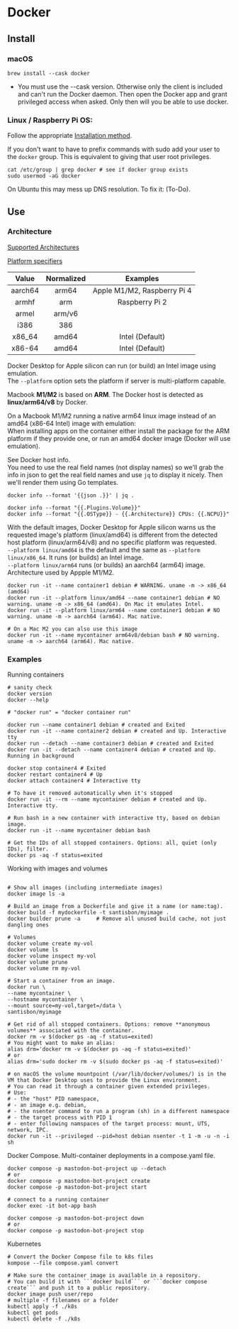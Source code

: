 # Docker

## Install

### macOS
```Shell
brew install --cask docker
```
* You must use the --cask version. Otherwise only the client is included and can't run the Docker daemon. Then open the Docker app and grant privileged access when asked. Only then will you be able to use docker.

### Linux / Raspberry Pi OS:  
Follow the appropriate [Installation method](https://docs.docker.com/engine/install/debian/#install-using-the-convenience-script).

If you don't want to have to prefix commands with sudo add your user to the `docker` group. This is equivalent to giving that user root privileges.
```Shell
cat /etc/group | grep docker # see if docker group exists
sudo usermod -aG docker
```

On Ubuntu this may mess up DNS resolution. To fix it: (To-Do).

## Use

### Architecture

[Supported Architectures](https://github.com/docker-library/official-images#architectures-other-than-amd64)  

[Platform specifiers](https://github.com/containerd/containerd/blob/v1.4.3/platforms/platforms.go#L63)  

|  Value  | Normalized |          Examples           |
| :-----: | :--------: | :-------------------------: |
| aarch64 | arm64      | Apple M1/M2, Raspberry Pi 4 |
| armhf   | arm        | Raspberry Pi 2              |
| armel   | arm/v6     |                             |
| i386    | 386        |                             |
| x86_64  | amd64      | Intel (Default)             |
| x86-64  | amd64      | Intel (Default)             |

Docker Desktop for Apple silicon can run (or build) an Intel image using emulation.  
The ```--platform``` option sets the platform if server is multi-platform capable.  

Macbook **M1/M2** is based on **ARM**. The Docker host is detected as **linux/arm64/v8** by Docker.  

On a Macbook M1/M2 running a native arm64 linux image instead of an amd64 (x86-64 Intel) image with emulation:  
When installing apps on the container either install the package for the ARM platform if they provide one, or run an amd64 docker image (Docker will use emulation). 

See Docker host info.  
You need to use the real field names (not display names) so we'll grab the info in json to get the real field names and use ```jq``` to display it nicely. Then we'll render them using Go templates.

```Shell
docker info --format '{{json .}}' | jq .

docker info --format "{{.Plugins.Volume}}"
docker info --format "{{.OSType}} - {{.Architecture}} CPUs: {{.NCPU}}"
```

With the default images, Docker Desktop for Apple silicon warns us the requested image's platform (linux/amd64) is different from the detected host platform (linux/arm64/v8) and no specific platform was requested.  
```--platform linux/amd64``` is the default and the same as  ```--platform linux/x86_64```. It runs (or builds) an Intel image.  
```--platform linux/arm64``` runs (or builds) an aarch64 (arm64) image. Architecture used by Appple M1/M2.  

```Shell
docker run -it --name container1 debian # WARNING. uname -m -> x86_64 (amd64)
docker run -it --platform linux/amd64 --name container1 debian # NO warning. uname -m -> x86_64 (amd64). On Mac it emulates Intel.
docker run -it --platform linux/arm64 --name container1 debian # NO warning. uname -m -> aarch64 (arm64). Mac native.

# On a Mac M2 you can also use this image
docker run -it --name mycontainer arm64v8/debian bash # NO warning. uname -m -> aarch64 (arm64). Mac native.
```


### Examples

Running containers
```Shell
# sanity check
docker version
docker --help

# "docker run" = "docker container run"

docker run --name container1 debian # created and Exited
docker run -it --name container2 debian # created and Up. Interactive tty
docker run --detach --name container3 debian # created and Exited
docker run -it --detach --name container4 debian # created and Up. Running in background

docker stop container4 # Exited
docker restart container4 # Up
docker attach container4 # Interactive tty

# To have it removed automatically when it's stopped 
docker run -it --rm --name mycontainer debian # created and Up. Interactive tty. 

# Run bash in a new container with interactive tty, based on debian image.
docker run -it --name mycontainer debian bash

# Get the IDs of all stopped containers. Options: all, quiet (only IDs), filter.
docker ps -aq -f status=exited

```

Working with images and volumes
```Shell

# Show all images (including intermediate images)
docker image ls -a

# Build an image from a Dockerfile and give it a name (or name:tag).
docker build -f mydockerfile -t santisbon/myimage .
docker builder prune -a		# Remove all unused build cache, not just dangling ones

# Volumes
docker volume create my-vol
docker volume ls
docker volume inspect my-vol
docker volume prune
docker volume rm my-vol

# Start a container from an image.
docker run \
--name mycontainer \
--hostname mycontainer \
--mount source=my-vol,target=/data \
santisbon/myimage

# Get rid of all stopped containers. Options: remove **anonymous volumes** associated with the container.
docker rm -v $(docker ps -aq -f status=exited)
# You might want to make an alias:
alias drm='docker rm -v $(docker ps -aq -f status=exited)'
# or
alias drm='sudo docker rm -v $(sudo docker ps -aq -f status=exited)'

# on macOS the volume mountpoint (/var/lib/docker/volumes/) is in the VM that Docker Desktop uses to provide the Linux environment.
# You can read it through a container given extended privileges. 
# Use: 
# - the "host" PID namespace, 
# - an image e.g. debian, 
# - the nsenter command to run a program (sh) in a different namespace
# - the target process with PID 1
# - enter following namspaces of the target process: mount, UTS, network, IPC.
docker run -it --privileged --pid=host debian nsenter -t 1 -m -u -n -i sh
```

Docker Compose. Multi-container deployments in a compose.yaml file.

```Shell
docker compose -p mastodon-bot-project up --detach
# or
docker compose -p mastodon-bot-project create
docker compose -p mastodon-bot-project start

# connect to a running container
docker exec -it bot-app bash

docker compose -p mastodon-bot-project down
# or
docker compose -p mastodon-bot-project stop
```

Kubernetes

```Shell
# Convert the Docker Compose file to k8s files
kompose --file compose.yaml convert

# Make sure the container image is available in a repository. 
# You can build it with ```docker build``` or ```docker compose create``` and push it to a public repository.
docker image push user/repo
# multiple -f filenames or a folder 
kubectl apply -f ./k8s
kubectl get pods
kubectl delete -f ./k8s
```
